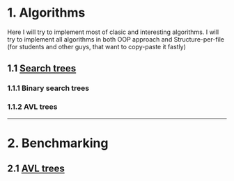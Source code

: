 # 1. Algorithms
Here I will try to implement most of clasic and interesting algorithms.
I will try to implement all algorithms in both OOP approach and Structure-per-file (for students and other guys, that want to copy-paste it fastly)
## 1.1 [Search trees](https://github.com/ZloyChert/Romash.Algorithms/tree/master/SearchTrees/Trees)
### 1.1.1 Binary search trees
### 1.1.2 AVL trees
---
# 2. Benchmarking
## 2.1 [AVL trees](https://github.com/ZloyChert/Romash.Algorithms/blob/master/Benchmarking/AvlTreeBenchmarking.cs)
